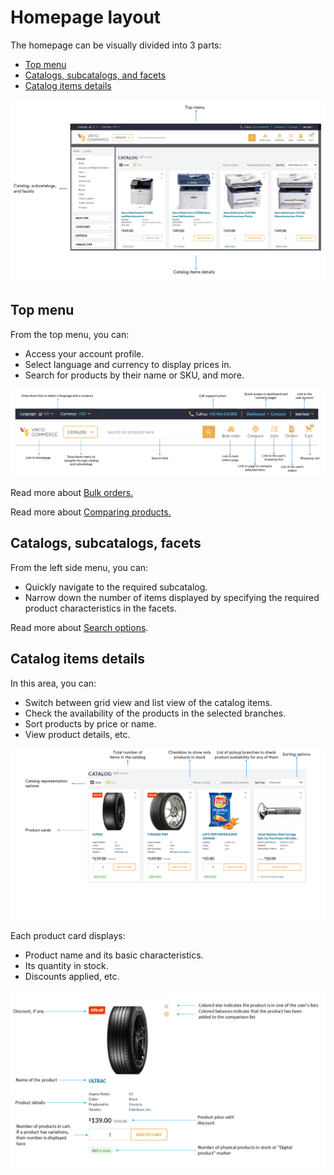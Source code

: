 # Homepage layout

The homepage can be visually divided into 3 parts:

* [Top menu](homepage-layout.md#top-menu)
* [Catalogs, subcatalogs, and facets](homepage-layout.md#catalogs-subcatalogs-facets)
* [Catalog items details](homepage-layout.md#catalog-items-details)

![homepage](../media/navigation-homepage.png)

## Top menu

From the top menu, you can:

* Access your account profile.
* Select language and currency to display prices in.
* Search for products by their name or SKU, and more.

![top menu](../media/top-menu.png)

Read more about [Bulk orders.](../shopping/bulk-orders.md)

Read more about [Comparing products.](../shopping/compare-products.md)

## Catalogs, subcatalogs, facets

From the left side menu, you can:

* Quickly navigate to the required subcatalog.
* Narrow down the number of items displayed by specifying the required product characteristics in the facets.

Read more about [Search options](../shopping/searching-for-products.md).

## Catalog items details

In this area, you can:

* Switch between grid view and list view of the catalog items.
* Check the availability of the products in the selected branches.
* Sort products by price or name.
* View product details, etc.

![Catalog items details](../media/catalog-details.png)


Each product card displays:

* Product name and its basic characteristics.
* Its quantity in stock.
* Discounts applied, etc. 

![product card](../media/product-card.png)
